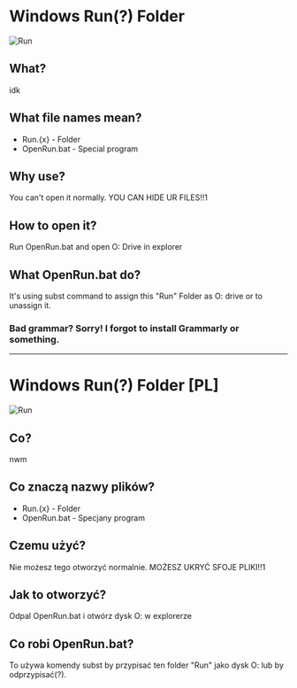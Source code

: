 # Windows Run(?) Folder
![Run](https://user-images.githubusercontent.com/79092746/200636266-8541a4a5-3a4a-41f6-970f-2d017b15024b.png)
## What?
idk
## What file names mean?
- Run.{x} - Folder
- OpenRun.bat - Special program
## Why use?
You can't open it normally. YOU CAN HIDE UR FILES!!1
## How to open it?
Run OpenRun.bat and open O: Drive in explorer
## What OpenRun.bat do?
It's using subst command to assign this "Run" Folder as O: drive or to unassign it.
### Bad grammar? Sorry! I forgot to install Grammarly or something.
------------------------------------------
# Windows Run(?) Folder [PL]
![Run](https://user-images.githubusercontent.com/79092746/200636266-8541a4a5-3a4a-41f6-970f-2d017b15024b.png)
## Co?
nwm
## Co znaczą nazwy plików?
- Run.{x} - Folder
- OpenRun.bat - Specjany program
## Czemu użyć?
Nie możesz tego otworzyć normalnie. MOŻESZ UKRYĆ SFOJE PLIKI!!1
## Jak to otworzyć?
Odpal OpenRun.bat i otwórz dysk O: w explorerze
## Co robi OpenRun.bat?
To używa komendy subst by przypisać ten folder "Run" jako dysk O: lub by odprzypisać(?).
